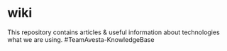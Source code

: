 # wiki
This repository contains articles &amp; useful information about technologies what we are using. #TeamAvesta-KnowledgeBase
